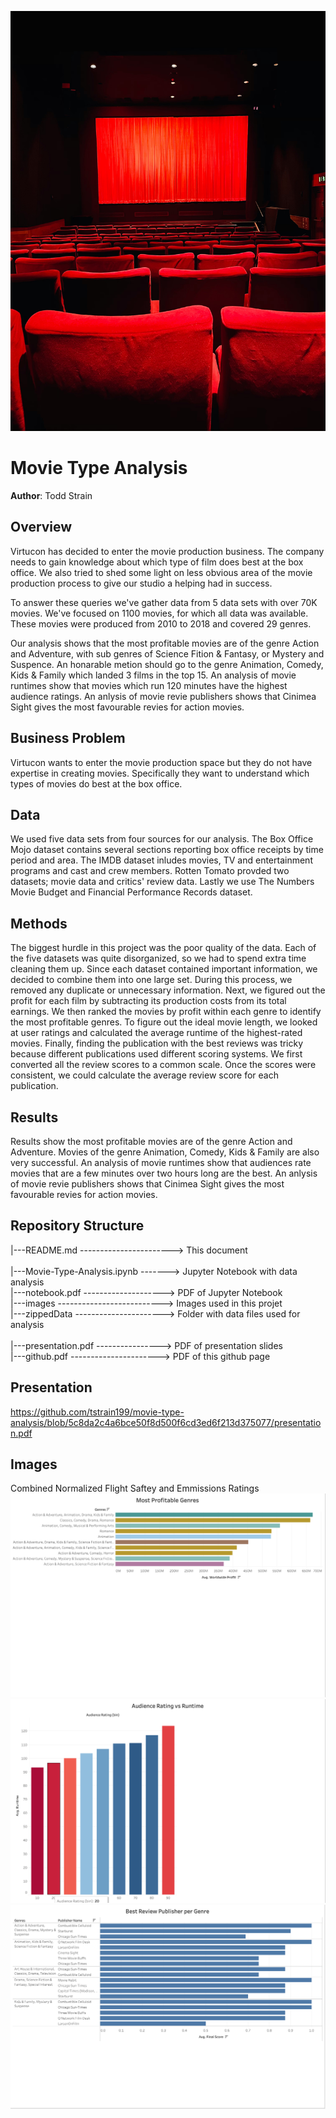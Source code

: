 ![Movies](images/movietheatre.jpg)
# Movie Type Analysis

**Author**: Todd Strain

## Overview
Virtucon has decided to enter the movie production business. The company needs to gain knowledge about which type of film does best at the box office.  We also tried to shed some light on less obvious area of the movie production process to give our studio a helping had in success.

To answer these queries we've gather data from 5 data sets with over 70K movies. We've focused on 1100 movies, for which all data was available. These movies were produced from 2010 to 2018 and covered 29 genres.

Our analysis shows that the most profitable movies are of the genre Action and Adventure, with sub genres of Science Fition & Fantasy, or Mystery and Suspence. An honarable metion should go to the genre Animation, Comedy, Kids & Family which landed 3 films in the top 15. An analysis of movie runtimes show that movies which run 120 minutes have the highest audience ratings. An anlysis of movie revie publishers shows that Cinimea Sight gives the most favourable revies for action movies.



## Business Problem
Virtucon wants to enter the movie production space but they do not have expertise in creating movies. Specifically they want to understand which types of movies do best at the box office.

## Data
We used five data sets from four sources for our analysis. The Box Office Mojo dataset contains several sections reporting box office receipts by time period and area. The IMDB dataset inludes movies, TV and entertainment programs and cast and crew members. Rotten Tomato provded two datasets; movie data and critics' review data. Lastly we use The Numbers Movie Budget and Financial Performance Records dataset.

## Methods
The biggest hurdle in this project was the poor quality of the data. Each of the five datasets was quite disorganized, so we had to spend extra time cleaning them up. Since each dataset contained important information, we decided to combine them into one large set. During this process, we removed any duplicate or unnecessary information. Next, we figured out the profit for each film by subtracting its production costs from its total earnings. We then ranked the movies by profit within each genre to identify the most profitable genres. To figure out the ideal movie length, we looked at user ratings and calculated the average runtime of the highest-rated movies. Finally, finding the publication with the best reviews was tricky because different publications used different scoring systems. We first converted all the review scores to a common scale. Once the scores were consistent, we could calculate the average review score for each publication.

## Results
Results show the most profitable movies are of the genre Action and Adventure. Movies of the genre Animation, Comedy, Kids & Family are also very successful. An analysis of movie runtimes show that audiences rate movies that are a few minutes over two hours long are the best. An anlysis of movie revie publishers shows that Cinimea Sight gives the most favourable revies for action movies.

## Repository Structure

|---README.md -----------------------> This document<br>  
|---Movie-Type-Analysis.ipynb -------> Jupyter Notebook with data analysis<br>
|---notebook.pdf --------------------> PDF of Jupyter Notebook<br>
|---images --------------------------> Images used in this projet<br>
|---zippedData ----------------------> Folder with data files used for analysis<br>  
|---presentation.pdf ----------------> PDF of presentation slides<br>
|---github.pdf ----------------------> PDF of this github page<br>

## Presentation
https://github.com/tstrain199/movie-type-analysis/blob/5c8da2c4a6bce50f8d500f6cd3ed6f213d375077/presentation.pdf

## Images
Combined Normalized Flight Saftey and Emmissions Ratings
![Most Profitable Genres](images/MostProfitableGenres.png)
![Audience Review Runtime](images/AudienceRatingRuntime.png)
![BestReviewPub](images/BestReviewPub.png)

